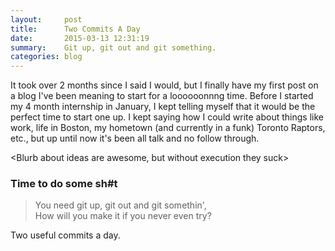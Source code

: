 ```yaml
---
layout:     post
title:      Two Commits A Day
date:       2015-03-13 12:31:19
summary:    Git up, git out and git something.
categories: blog
---
```



It took over 2 months since I said I would, but I finally have my first post on a blog I've been meaning to start for a loooooonnng time. Before I started my 4 month internship in January, I kept telling myself that it would be the perfect time to start one up. I kept saying how I could write about things like work, life in Boston, my hometown (and currently in a funk) Toronto Raptors, etc., but up until now it's been all talk and no follow through. 

<Blurb about ideas are awesome, but without execution they suck>

### Time to do some sh#t

> You need git up, git out and git somethin', <br/>How will you make it if you never even try?

Two useful commits a day.